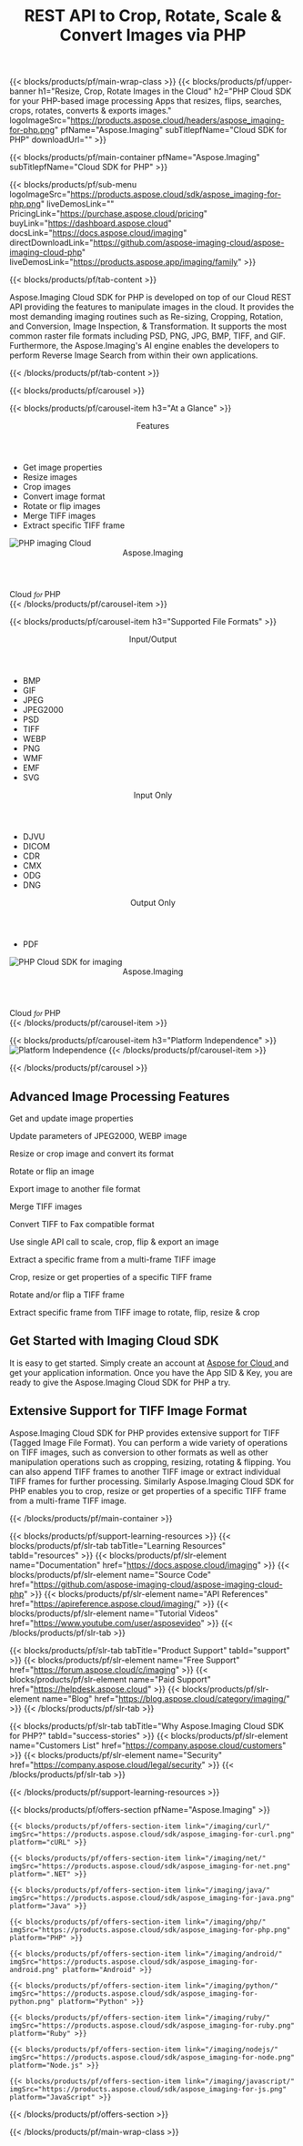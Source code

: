 ﻿---
title: REST API to Crop, Rotate, Scale & Convert Images via PHP 
description: PHP Cloud SDK for your PHP-based image processing Apps that resizes, flips, searches, crops, rotates, converts & exports images
weight: 90
url: /php
---

{{< blocks/products/pf/main-wrap-class >}}
{{< blocks/products/pf/upper-banner h1="Resize, Crop, Rotate Images in the Cloud" h2="PHP Cloud SDK for your PHP-based image processing Apps that resizes, flips, searches, crops, rotates, converts & exports images." logoImageSrc="https://products.aspose.cloud/headers/aspose_imaging-for-php.png" pfName="Aspose.Imaging" subTitlepfName="Cloud SDK for PHP" downloadUrl="" >}}

{{< blocks/products/pf/main-container pfName="Aspose.Imaging" subTitlepfName="Cloud SDK for PHP" >}}

{{< blocks/products/pf/sub-menu logoImageSrc="https://products.aspose.cloud/sdk/aspose_imaging-for-php.png" liveDemosLink="" PricingLink="https://purchase.aspose.cloud/pricing" buyLink="https://dashboard.aspose.cloud" docsLink="https://docs.aspose.cloud/imaging" directDownloadLink="https://github.com/aspose-imaging-cloud/aspose-imaging-cloud-php" liveDemosLink="https://products.aspose.app/imaging/family" >}}

{{< blocks/products/pf/tab-content >}}
<p>Aspose.Imaging Cloud SDK for PHP is developed on top of our Cloud REST API providing the features to manipulate images in the cloud. It provides the most demanding imaging routines such as Re-sizing, Cropping, Rotation, and Conversion, Image Inspection, & Transformation. It supports the most common raster file formats including PSD, PNG, JPG, BMP, TIFF, and GIF. Furthermore, the Aspose.Imaging's AI engine enables the developers to perform Reverse Image Search from within their own applications.</p>
{{< /blocks/products/pf/tab-content >}}

<!--Diagrams Start-->
{{< blocks/products/pf/carousel >}}

{{< blocks/products/pf/carousel-item h3="At a Glance"  >}}
<div class="diagram1 d1-cloud">
<div class="d1-row">
<div class="d1-col d1-left"> </div>
<!--/left-->
<div class="d1-col d1-right"><header><i class="fa fa-crop"> </i>Features</header><ul><li>Get image properties</li>
<li>Resize images</li>
<li>Crop images</li>
<li>Convert image format</li>
<li>Rotate or flip images</li>
<li>Merge TIFF images</li>
<li>Extract specific TIFF frame</li>
</ul></div>
<!--/right--></div>
<!--/row-->
<div class="d1-logo"><img src="https://products.aspose.cloud/sdk/aspose_imaging-for-php.png" alt="PHP imaging Cloud"><header>Aspose.Imaging</header><footer>Cloud <small> <em>for </em> </small>PHP</footer></div>
<!--/logo--></div>
<!--/diagram1-->
{{< /blocks/products/pf/carousel-item >}}

{{< blocks/products/pf/carousel-item h3="Supported File Formats" >}}
<div class="diagram1 d2  d1-cloud">
<div class="d1-row">
<div class="d1-col d1-left"><header><i class="fa fa-arrows-v "> </i>Input/Output</header><ul><li>BMP</li>
<li>GIF</li>
<li>JPEG</li>
<li>JPEG2000</li>
<li>PSD</li>
<li>TIFF</li>
<li>WEBP</li>
<li>PNG</li>
<li>WMF</li>
<li>EMF</li>
<li>SVG</li>
</ul></div>
<!--/left-->
<div class="d1-col d1-right"><header><i class="fa fa-arrows-v "> </i>Input Only</header><ul><li>DJVU</li>
<li>DICOM</li>
<li>CDR</li>
<li>CMX</li>
<li>ODG</li>
<li>DNG</li>
</ul><header><i class="fa fa-arrows-v "> </i>Output Only</header><ul><li>PDF</li>
</ul></div>
<!--/right--></div>
<!--/row-->
<div class="d1-logo"><img src="https://products.aspose.cloud/sdk/aspose_imaging-for-php.png" alt="PHP Cloud SDK for imaging"><header>Aspose.Imaging</header><footer>Cloud <small> <em>for </em> </small>PHP</footer></div>
<!--/logo--></div>
<!--/diagram2-->
{{< /blocks/products/pf/carousel-item >}}


{{< blocks/products/pf/carousel-item h3="Platform Independence" >}}
<img title="Platform Independence" src="/supported-platform-min.png" alt="Platform Independence">
{{< /blocks/products/pf/carousel-item >}}

{{< /blocks/products/pf/carousel >}}
<!--Diagrams End-->

<!--Feature-section Start-->
<div class="container-fluid features-section bg-gray singleproduct">
 <a class="anchor" id="features" name="features">
 </a>
 <div class="row">
  <div class="container">
   <h2 class="pr-ft">
    Advanced Image Processing Features
   </h2>
   <p>
   </p>
   <div class="col-lg-4">
    <em class="fa fa-image ico-blue fa-2x col-lg-2">
    </em>
    <p class="col-lg-10">
     Get and update image properties
    </p>
   </div>
   <div class="col-lg-4">
    <em class="fa fa-object-group ico-blue fa-2x col-lg-2">
    </em>
    <p class="col-lg-10">
     Update parameters of JPEG2000, WEBP image
    </p>
   </div>
   <div class="col-lg-4">
    <em class="fa fa-paint-brush ico-blue fa-2x col-lg-2">
    </em>
    <p class="col-lg-10">
     Resize or crop image and convert its format
    </p>
   </div>
   <div class="col-lg-4">
    <em class="fa fa-crosshairs ico-blue fa-2x col-lg-2">
    </em>
    <p class="col-lg-10">
     Rotate or flip an image
    </p>
   </div>
   <div class="col-lg-4">
    <em class="fa fa-check-square-o ico-blue fa-2x col-lg-2">
    </em>
    <p class="col-lg-10">
     Export image to another file format
    </p>
   </div>
   <div class="col-lg-4">
    <em class="fa fa-fax ico-blue fa-2x col-lg-2">
    </em>
    <p class="col-lg-10">
     Merge TIFF images
    </p>
   </div>
   <div class="col-lg-4">
    <em class="fa fa-file-image-o ico-blue fa-2x col-lg-2">
    </em>
    <p class="col-lg-10">
     Convert TIFF to Fax compatible format
    </p>
   </div>
   <div class="col-lg-4">
    <em class="fa fa-copy ico-blue fa-2x col-lg-2">
    </em>
    <p class="col-lg-10">
     Use single API call to scale, crop, flip &amp; export an image
    </p>
   </div>
   <div class="col-lg-4">
    <em class="fa fa-object-ungroup ico-blue fa-2x col-lg-2">
    </em>
    <p class="col-lg-10">
     Extract a specific frame from a multi-frame TIFF image
    </p>
   </div>
   <div class="col-lg-4">
    <em class="fa fa-image ico-blue fa-2x col-lg-2">
    </em>
    <p class="col-lg-10">
     Crop, resize or get properties of a specific TIFF frame
    </p>
   </div>
   <div class="col-lg-4">
    <em class="fa fa-object-group ico-blue fa-2x col-lg-2">
    </em>
    <p class="col-lg-10">
     Rotate and/or flip a TIFF frame
    </p>
   </div>
   <div class="col-lg-4">
    <em class="fa fa-paint-brush ico-blue fa-2x col-lg-2">
    </em>
    <p class="col-lg-10">
     Extract specific frame from TIFF image to rotate, flip, resize &amp; crop
    </p>
   </div>
   <div class="col-lg-12">
    <h2 class="h2title">
     Get Started with Imaging Cloud SDK
    </h2>
    <p>
     It is easy to get started. Simply create an account at
     <a href="https://dashboard.aspose.cloud/#/apps">
      Aspose for Cloud
     </a>
     and get your application information. Once you have the App SID &amp; Key, you are ready to give the Aspose.Imaging Cloud SDK for PHP a try.
    </p>
   </div>
   <div class="col-lg-12">
    <h2 class="h2title">
     Extensive Support for TIFF Image Format
    </h2>
    <p>
     Aspose.Imaging Cloud SDK for PHP provides extensive support for TIFF (Tagged Image File Format). You can perform a wide variety of operations on TIFF images, such as conversion to other formats as well as other manipulation operations such as cropping, resizing, rotating &amp; flipping. You can also append TIFF frames to another TIFF image or extract individual TIFF frames for further processing. Similarly Aspose.Imaging Cloud SDK for PHP enables you to crop, resize or get properties of a specific TIFF frame from a multi-frame TIFF image.
    </p>
   </div>
  </div>
 </div>
</div>
<!--Feature-section End-->

{{< /blocks/products/pf/main-container >}}

{{< blocks/products/pf/support-learning-resources >}}
{{< blocks/products/pf/slr-tab tabTitle="Learning Resources" tabId="resources" >}}
{{< blocks/products/pf/slr-element name="Documentation" href="https://docs.aspose.cloud/imaging" >}}
{{< blocks/products/pf/slr-element name="Source Code" href="https://github.com/aspose-imaging-cloud/aspose-imaging-cloud-php" >}}
{{< blocks/products/pf/slr-element name="API References" href="https://apireference.aspose.cloud/imaging/" >}}
{{< blocks/products/pf/slr-element name="Tutorial Videos" href="https://www.youtube.com/user/asposevideo" >}}
{{< /blocks/products/pf/slr-tab >}}

{{< blocks/products/pf/slr-tab tabTitle="Product Support" tabId="support" >}}
{{< blocks/products/pf/slr-element name="Free Support" href="https://forum.aspose.cloud/c/imaging" >}}
{{< blocks/products/pf/slr-element name="Paid Support" href="https://helpdesk.aspose.cloud" >}}
{{< blocks/products/pf/slr-element name="Blog" href="https://blog.aspose.cloud/category/imaging/" >}}
{{< /blocks/products/pf/slr-tab >}}

{{< blocks/products/pf/slr-tab tabTitle="Why Aspose.Imaging Cloud SDK for PHP?" tabId="success-stories" >}}
{{< blocks/products/pf/slr-element name="Customers List" href="https://company.aspose.cloud/customers" >}}
{{< blocks/products/pf/slr-element name="Security" href="https://company.aspose.cloud/legal/security" >}}
{{< /blocks/products/pf/slr-tab >}}

{{< /blocks/products/pf/support-learning-resources >}}

{{< blocks/products/pf/offers-section pfName="Aspose.Imaging" >}}

    {{< blocks/products/pf/offers-section-item link="/imaging/curl/" imgSrc="https://products.aspose.cloud/sdk/aspose_imaging-for-curl.png" platform="cURL" >}}
	
    {{< blocks/products/pf/offers-section-item link="/imaging/net/" imgSrc="https://products.aspose.cloud/sdk/aspose_imaging-for-net.png" platform=".NET" >}}
	
    {{< blocks/products/pf/offers-section-item link="/imaging/java/" imgSrc="https://products.aspose.cloud/sdk/aspose_imaging-for-java.png" platform="Java" >}}
	
    {{< blocks/products/pf/offers-section-item link="/imaging/php/" imgSrc="https://products.aspose.cloud/sdk/aspose_imaging-for-php.png" platform="PHP" >}}
	
	{{< blocks/products/pf/offers-section-item link="/imaging/android/" imgSrc="https://products.aspose.cloud/sdk/aspose_imaging-for-android.png" platform="Android" >}}
	
    {{< blocks/products/pf/offers-section-item link="/imaging/python/" imgSrc="https://products.aspose.cloud/sdk/aspose_imaging-for-python.png" platform="Python" >}}
	
    {{< blocks/products/pf/offers-section-item link="/imaging/ruby/" imgSrc="https://products.aspose.cloud/sdk/aspose_imaging-for-ruby.png" platform="Ruby" >}}
	
    {{< blocks/products/pf/offers-section-item link="/imaging/nodejs/" imgSrc="https://products.aspose.cloud/sdk/aspose_imaging-for-node.png" platform="Node.js" >}}
	
	{{< blocks/products/pf/offers-section-item link="/imaging/javascript/" imgSrc="https://products.aspose.cloud/sdk/aspose_imaging-for-js.png" platform="JavaScript" >}}
	
{{< /blocks/products/pf/offers-section >}}

{{< /blocks/products/pf/main-wrap-class >}}

